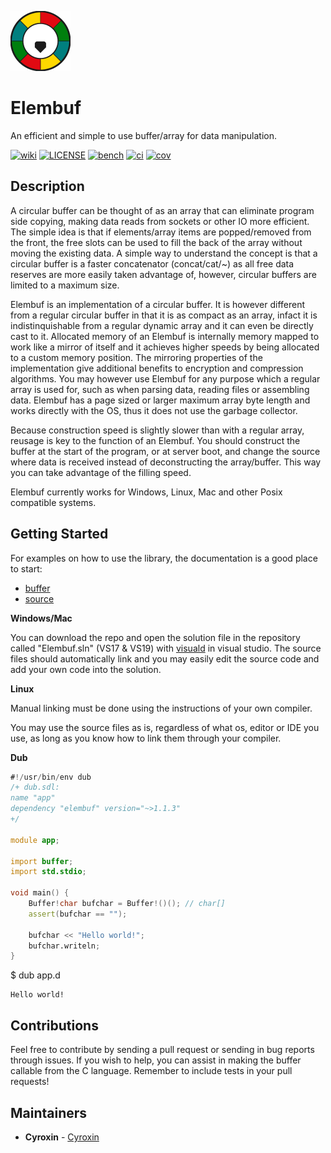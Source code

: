 
[![logo](logotiny.png)]()

# Elembuf
An efficient and simple to use buffer/array for data manipulation.

[![wiki](https://img.shields.io/badge/wiki-Circular%20buffer-9cf?logo=Wikimedia%20Commons)](https://en.wikipedia.org/wiki/Circular_buffer)
[![LICENSE](https://img.shields.io/github/license/Cyroxin/Elembuf)](LICENSE)
[![bench](https://img.shields.io/badge/bench-%20-brightgreen?logo=fastly)](bench)
[![ci](https://travis-ci.com/Cyroxin/Elembuf.svg?branch=master)](https://travis-ci.com/github/Cyroxin/Elembuf)
[![cov](https://img.shields.io/codecov/c/github/Cyroxin/Elembuf)](https://codecov.io/gh/Cyroxin/Elembuf)


## Description
A circular buffer can be thought of as an array that can eliminate program side copying, making data reads from sockets or other IO more efficient. The simple idea is that if elements/array items are popped/removed from the front, the free slots can be used to fill the back of the array without moving the existing data. A simple way to understand the concept is that a circular buffer is a faster concatenator (concat/cat/~) as all free data reserves are more easily taken advantage of, however, circular buffers are limited to a maximum size.

Elembuf is an implementation of a circular buffer. It is however different from a regular circular buffer in that it is as compact as an array, infact it is indistinquishable from a regular dynamic array and it can even be directly cast to it. Allocated memory of an Elembuf is internally memory mapped to work like a mirror of itself and it achieves higher speeds by being allocated to a custom memory position. The mirroring properties of the implementation give additional benefits to encryption and compression algorithms. You may however use Elembuf for any purpose which a regular array is used for, such as when parsing data, reading files or assembling data. Elembuf has a page sized or larger maximum array byte length and works directly with the OS, thus it does not use the garbage collector.

Because construction speed is slightly slower than with a regular array, reusage is key to the function of an Elembuf. You should construct the buffer at the start of the program, or at server boot, and change the source where data is received instead of deconstructing the array/buffer. This way you can take advantage of the filling speed.

Elembuf currently works for Windows, Linux, Mac and other Posix compatible systems. 


## Getting Started

For examples  on how to use the library, the documentation is a good place to start: 
* [buffer](https://cyroxin.github.io/Elembuf/buffer.html) 
* [source](https://cyroxin.github.io/Elembuf/source.html)

**Windows/Mac**

You can download the repo and open the solution file in the repository called "Elembuf.sln" (VS17 & VS19) with [visuald](https://github.com/dlang/visuald) in visual studio. The source files should automatically link and you may easily edit the source code and add your own code into the solution.

**Linux**

Manual linking must be done using the instructions of your own compiler. 

You may use the source files as is, regardless of what os, editor or IDE you use, as long as you know how to link
them through your compiler. 

**Dub**

```` D
#!/usr/bin/env dub
/+ dub.sdl:
name "app"
dependency "elembuf" version="~>1.1.3"
+/

module app;

import buffer;
import std.stdio;

void main() {
    Buffer!char bufchar = Buffer!()(); // char[]
    assert(bufchar == "");
  
    bufchar << "Hello world!";
    bufchar.writeln;
}

````
$ dub app.d

    Hello world!


## Contributions

Feel free to contribute by sending a pull request or sending in bug reports through issues. If you wish to help, you can assist in making the buffer callable from the C language. Remember to include tests in your pull requests!

## Maintainers

* **Cyroxin** - [Cyroxin](https://github.com/cyroxin)

